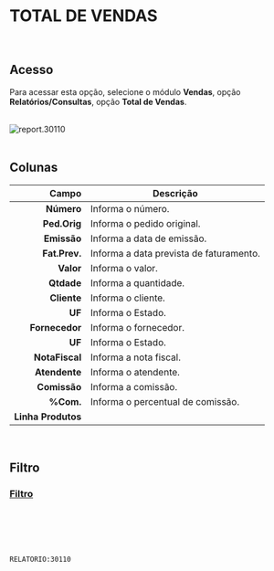 # TOTAL DE VENDAS
<br>

## Acesso
Para acessar esta opção, selecione o módulo **Vendas**, opção **Relatórios/Consultas**, opção **Total de Vendas**.
<br>
<br>

![report.30110](https://raw.githubusercontent.com/netforcews/docs-siscom/master/relatorios/imagens/report.30110.png)
<br>
<br>

## Colunas
Campo | Descrição
--:|---
**Número** | Informa o número.
**Ped.Orig** | Informa o pedido original.
**Emissão** | Informa a data de emissão.
**Fat.Prev.** | Informa a data prevista de faturamento.
**Valor** | Informa o valor.
**Qtdade** | Informa a quantidade.
**Cliente** | Informa o cliente.
**UF** | Informa o Estado.
**Fornecedor** | Informa o fornecedor.
**UF** | Informa o Estado.
**NotaFiscal** | Informa a nota fiscal.
**Atendente** | Informa o atendente.
**Comissão** | Informa a comissão.
**%Com.** | Informa o percentual de comissão.
**Linha Produtos** | 
<br>

## Filtro
### [Filtro](/geral/rep-filtro-vendas.md)
<br>
<br>
<br>
<br>

```RELATORIO:30110```
